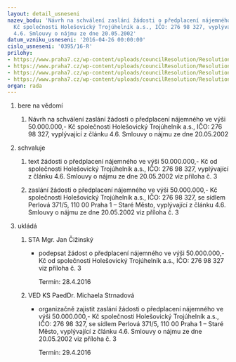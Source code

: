 ```yaml
---
layout: detail_usneseni
nazev_bodu: 'Návrh na schválení zaslání žádosti o předplacení nájemného ve výši   50.000.000,-
  Kč společnosti Holešovický Trojúhelník a.s., IČO: 276 98 327, vyplývající z článku
  4.6. Smlouvy o nájmu ze dne 20.05.2002'
datum_vzniku_usneseni: '2016-04-26 00:00:00'
cislo_usneseni: '0395/16-R'
prilohy:
- https://www.praha7.cz/wp-content/uploads/councilResolution/Resolutions/27594/export/848_DZ1~50287.doc
- https://www.praha7.cz/wp-content/uploads/councilResolution/Resolutions/27594/export/usnesenirmc_30616R_22_29032016_HTdoprednenajemne~50286.pdf
- https://www.praha7.cz/wp-content/uploads/councilResolution/Resolutions/27594/export/848_P3~50285.doc
- https://www.praha7.cz/wp-content/uploads/councilResolution/Resolutions/27594/export/export~299556.pdf
organ: rada
---
```

<ol class="urzList_view" id="urzList">
<li class="urzClass1" id=""><span name="1">bere na vědomí</span> 
<ol class="urzOlClass">
<li class="urzClass2" style="TEXT-ALIGN: left" id=""><span><p>Návrh na schválení zaslání žádosti o předplacení nájemného ve výši 50.000.000,- Kč společnosti Holešovický Trojúhelník a.s., IČO: 276 98 327, vyplývající z článku 4.6. Smlouvy o nájmu ze dne 20.05.2002</p></span></li></ol></li>
<li class="urzClass1" id=""><span name="24">schvaluje</span> 
<ol class="urzOlClass">
<li class="urzClass2" style="TEXT-ALIGN: left" id=""><span><p>text žádosti o předplacení nájemného ve výši 50.000.000,- Kč&nbsp;od společnosti Holešovický Trojúhelník a.s., IČO: 276 98 327, vyplývající z článku 4.6. Smlouvy o nájmu ze dne 20.05.2002 viz příloha č. 3</p></span></li>
<li class="urzClass2" style="TEXT-ALIGN: left" id=""><span><p>zaslání žádosti o předplacení nájemného ve výši 50.000.000,- Kč společnosti Holešovický Trojúhelník a.s., IČO: 276 98 327, se sídlem Perlová 371/5, 110 00 Praha 1 – Staré Město,&nbsp;vyplývající z článku 4.6. Smlouvy o nájmu ze dne 20.05.2002 viz příloha č. 3</p></span></li></ol></li><li class="urzClass1" id="urzUkoly"><span name="1">ukládá</span><ol class="urzOlClass"><li class="urzClass2"><span><p>STA Mgr. Jan Čižinský</p></span><ul class="urzUlClass"><li class="urzClass3"><span><p>podepsat žádost o předplacení nájemného ve výši 50.000.000,- Kč od společnosti Holešovický Trojúhelník a.s., IČO: 276 98 327 viz příloha č. 3</p></span><span class="urzUkolTermin">  Termín:&nbsp;28.4.2016</span></li></ul></li><li class="urzClass2"><span><p>VED KS PaedDr. Michaela Strnadová</p></span><ul class="urzUlClass"><li class="urzClass3"><span><p>organizačně zajistit zaslání žádosti o předplacení nájemného ve výši 50.000.000,- Kč společnosti Holešovický Trojúhelník a.s., IČO: 276 98 327, se sídlem Perlová 371/5, 110 00 Praha 1 – Staré Město,  vyplývající z článku 4.6. Smlouvy o nájmu ze dne 20.05.2002 viz příloha č. 3</p></span><span class="urzUkolTermin">  Termín:&nbsp;29.4.2016</span></li></ul></li></ol></li>
</ol>